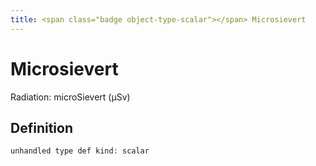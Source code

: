 ```yaml
---
title: <span class="badge object-type-scalar"></span> Microsievert
---
```

# <span class="badge object-type-scalar"></span> Microsievert

Radiation: microSievert (µSv)

## Definition

```php
unhandled type def kind: scalar
```
